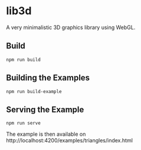 # lib3d
A very minimalistic 3D graphics library using WebGL.

## Build

    npm run build

## Building the Examples

    npm run build-example

## Serving the Example

    npm run serve

The example is then available on http://localhost:4200/examples/triangles/index.html


